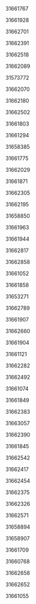 31661767

31661928

31662701

31662391

31662518

31662089

31573772

31662070

31662180

31662502

31661803

31661294

31658385

31661775

31662029

31661871

31662305

31662195

31658850

31661963

31661944

31662817

31662858

31661052

31661858

31653271

31662789

31661907

31662660

31661904

31661121

31662282

31662492

31661074

31661849

31662383

31663057

31662390

31661845

31662542

31662417

31662454

31662375

31662326

31662571

31658894

31658907

31661709

31660768

31662658

31662652

31661055

